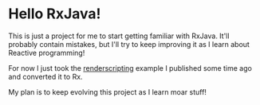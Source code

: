 Hello RxJava!
===

This is just a project for me to start getting familiar with RxJava. It'll probably contain mistakes, but I'll try to keep improving it as I learn about Reactive programming!

For now I just took the [renderscripting](https://github.com/xrigau/renderscripting) example I published some time ago and converted it to Rx.

My plan is to keep evolving this project as I learn moar stuff!